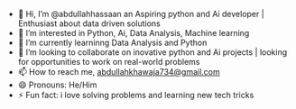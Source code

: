 - 👋 Hi, I’m @abdullahhassaan an Aspiring python and Ai developer | Enthusiast about data driven solutions
- 👀 I’m interested in Python, Ai, Data Analysis, Machine learning
- 🌱 I’m currently learninng Data Analysis and Python
- 💞️ I’m looking to collaborate on inovative python and Ai projects | looking for opportunities to work on real-world problems
- 📫 How to reach me, abdullahkhawaja734@gmail.com
- 😄 Pronouns: He/Him
- ⚡ Fun fact: i love solving problems and learning new tech tricks


<!---
abdulla105/abdulla105 is a ✨ special ✨ repository because its `README.md` (this file) appears on your GitHub profile.
You can click the Preview link to take a look at your changes.
--->
